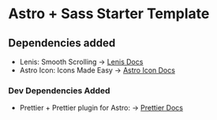 # Astro + Sass Starter Template

## Dependencies added

- Lenis: Smooth Scrolling -> [Lenis Docs](https://lenis.darkroom.engineering/)
- Astro Icon: Icons Made Easy -> [Astro Icon Docs](https://www.astroicon.dev/)

### Dev Dependencies Added

- Prettier + Prettier plugin for Astro: -> [Prettier Docs](https://prettier.io/)

